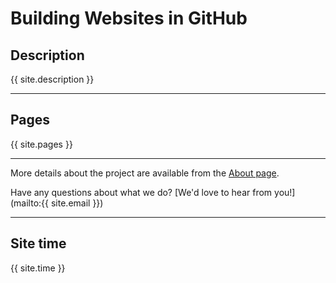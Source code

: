 # Building Websites in GitHub

## Description
{{ site.description }}  

---
## Pages
{{ site.pages }}

---
More details about the project are available from the [About page](about).

Have any questions about what we do? [We'd love to hear from you!](mailto:{{ site.email }})

---

## Site time
{{ site.time }}




